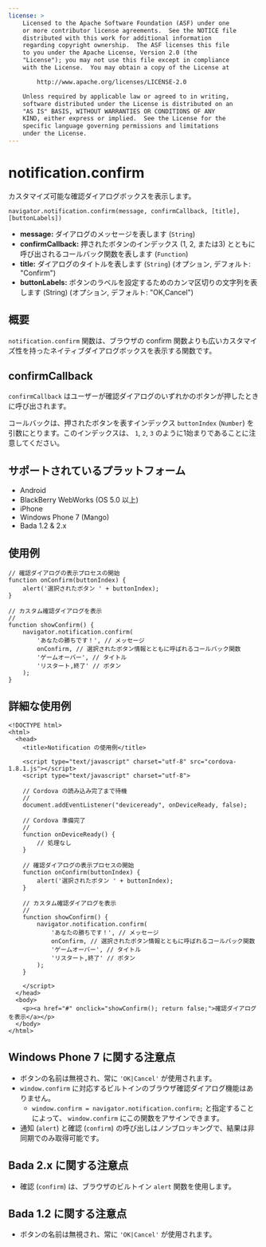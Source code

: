 ```yaml
---
license: >
    Licensed to the Apache Software Foundation (ASF) under one
    or more contributor license agreements.  See the NOTICE file
    distributed with this work for additional information
    regarding copyright ownership.  The ASF licenses this file
    to you under the Apache License, Version 2.0 (the
    "License"); you may not use this file except in compliance
    with the License.  You may obtain a copy of the License at

        http://www.apache.org/licenses/LICENSE-2.0

    Unless required by applicable law or agreed to in writing,
    software distributed under the License is distributed on an
    "AS IS" BASIS, WITHOUT WARRANTIES OR CONDITIONS OF ANY
    KIND, either express or implied.  See the License for the
    specific language governing permissions and limitations
    under the License.
---
```


notification.confirm
====================

カスタマイズ可能な確認ダイアログボックスを表示します。

    navigator.notification.confirm(message, confirmCallback, [title], [buttonLabels])

- __message:__ ダイアログのメッセージを表します (`String`)
- __confirmCallback:__ 押されたボタンのインデックス (1, 2, または3) とともに呼び出されるコールバック関数を表します (`Function`)
- __title:__ ダイアログのタイトルを表します (`String`) (オプション, デフォルト: "Confirm")
- __buttonLabels:__ ボタンのラベルを設定するためのカンマ区切りの文字列を表します (String) (オプション, デフォルト: "OK,Cancel")

概要
-----------

`notification.confirm` 関数は、ブラウザの confirm 関数よりも広いカスタマイズ性を持ったネイティブダイアログボックスを表示する関数です。

confirmCallback
---------------

`confirmCallback` はユーザーが確認ダイアログのいずれかのボタンが押したときに呼び出されます。

コールバックは、押されたボタンを表すインデックス `buttonIndex` (`Number`) を引数にとります。このインデックスは、 `1`, `2`, `3` のように1始まりであることに注意してください。


サポートされているプラットフォーム
-------------------

- Android
- BlackBerry WebWorks (OS 5.0 以上)
- iPhone
- Windows Phone 7 (Mango)
- Bada 1.2 & 2.x

使用例
-------------

    // 確認ダイアログの表示プロセスの開始
    function onConfirm(buttonIndex) {
        alert('選択されたボタン ' + buttonIndex);
    }

    // カスタム確認ダイアログを表示
    //
    function showConfirm() {
        navigator.notification.confirm(
            'あなたの勝ちです！', // メッセージ
            onConfirm, // 選択されたボタン情報とともに呼ばれるコールバック関数
            'ゲームオーバー', // タイトル
            'リスタート,終了' // ボタン
        );
    }

詳細な使用例
------------

    <!DOCTYPE html>
    <html>
      <head>
        <title>Notification の使用例</title>

        <script type="text/javascript" charset="utf-8" src="cordova-1.8.1.js"></script>
        <script type="text/javascript" charset="utf-8">

        // Cordova の読み込み完了まで待機
        //
        document.addEventListener("deviceready", onDeviceReady, false);

        // Cordova 準備完了
        //
        function onDeviceReady() {
            // 処理なし
        }

        // 確認ダイアログの表示プロセスの開始
        function onConfirm(buttonIndex) {
            alert('選択されたボタン ' + buttonIndex);
        }

        // カスタム確認ダイアログを表示
        //
        function showConfirm() {
            navigator.notification.confirm(
                'あなたの勝ちです！', // メッセージ
                onConfirm, // 選択されたボタン情報とともに呼ばれるコールバック関数
                'ゲームオーバー', // タイトル
                'リスタート,終了' // ボタン
            );
        }

        </script>
      </head>
      <body>
        <p><a href="#" onclick="showConfirm(); return false;">確認ダイアログを表示</a></p>
      </body>
    </html>

Windows Phone 7 に関する注意点
----------------------

- ボタンの名前は無視され、常に `'OK|Cancel'` が使用されます。
- `window.confirm` に対応するビルトインのブラウザ確認ダイアログ機能はありません。
    - `window.confirm = navigator.notification.confirm;` と指定することによって、 `window.confirm` にこの関数をアサインできます。
- 通知 (`alert`) と確認 (`confirm`) の呼び出しはノンブロッキングで、結果は非同期でのみ取得可能です。

Bada 2.x に関する注意点
---------------

- 確認 (`confirm`) は、ブラウザのビルトイン `alert` 関数を使用します。

Bada 1.2 に関する注意点
---------------

- ボタンの名前は無視され、常に `'OK|Cancel'` が使用されます。
